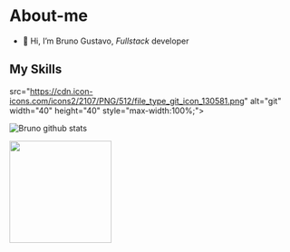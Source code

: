 # About-me

- 👋 Hi, I’m Bruno Gustavo, *Fullstack* developer

## My Skills
 src="https://cdn.icon-icons.com/icons2/2107/PNG/512/file_type_git_icon_130581.png" alt="git" width="40" height="40" style="max-width:100%;"></img>

![Bruno github stats](https://github-readme-stats.vercel.app/api?username=brunogustavo74&show_icons=true&count_private=true&theme=holi)

<p align="left">
  <img height="180em" src="https://github-readme-stats.vercel.app/api/top-langs/?username=brunogustavo74&layout=compact&theme=dark"/>
</p>
